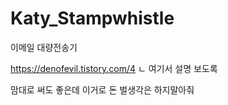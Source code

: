 # Katy_Stampwhistle
이메일 대량전송기

https://denofevil.tistory.com/4
ㄴ 여기서 설명 보도록

맘대로 써도 좋은데 이거로 돈 벌생각은 하지말아줘
